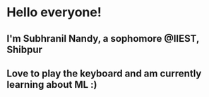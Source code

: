 # Hello everyone!
## I'm Subhranil Nandy, a sophomore @IIEST, Shibpur
## Love to play the keyboard and am currently learning about ML :)